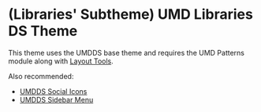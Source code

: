 # (Libraries' Subtheme) UMD Libraries DS Theme

This theme uses the UMDDS base theme and requires the UMD Patterns module along
with [Layout Tools](https://github.com/umd-lib/umdlib-ds-layout-tools).

Also recommended:

* [UMDDS Social Icons](https://github.com/umd-lib/umdds-social-icons)
* [UMDDS Sidebar Menu](https://github.com/umd-lib/umdds-sidebar-menu)
